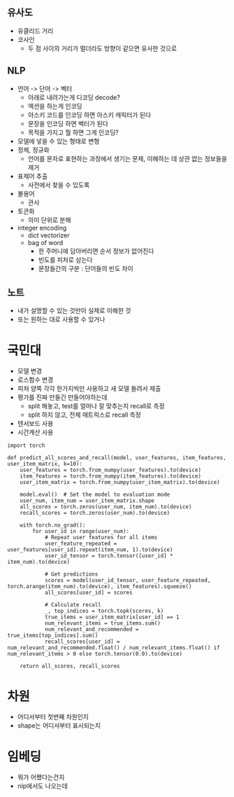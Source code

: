 ## 유사도
- 유클리드 거리
- 코사인
	- 두 점 사이의 거리가 멀더라도 방향이 같으면 유사한 것으로
## NLP
- 언어 -> 단어 -> 벡터
	- 아래로 내려가는게 디코딩 decode?
	- 액션을 하는게 인코딩
	- 아스키 코드를 인코딩 하면 아스키 캐릭터가 된다
	- 문장을 인코딩 하면 벡터가 된다
	- 목적을 가지고 뭘 하면 그게 인코딩?
- 모델에 넣을 수 있는 형태로 변형
- 정제, 정규화
	- 언어를 문자로 표현하는 과정에서 생기는 문제, 이해하는 데 상관 없는 정보들을 제거
- 표제어 추출
	- 사전에서 찾을 수 있도록
- 불용어
	- 관사
- 토큰화
	- 의미 단위로 분해
- integer encoding
	- dict vectorizer
	- bag of word
		- 한 주머니에 담아버리면 순서 정보가 없어진다
		- 빈도를 피처로 삼는다
		- 문장들간의 구분 : 단어들의 빈도 차이
## 노트
- 내가 설명할 수 있는 것만이 실제로 이해한 것
- 또는 원하는 대로 사용할 수 있거나
# 국민대
- 모델 변경
- 로스함수 변경
- 피처 양쪽 각각 한가지씩만 사용하고 새 모델 돌려서 제출
- 평가를 진짜 만들긴 만들어야하는데
	- split 해놓고, test를 얼마나 잘 맞추는지 recall로 측정
	- split 하지 않고, 전체 매트릭스로 recall 측정
- 텐서보드 사용
- 시간계산 사용
```
import torch

def predict_all_scores_and_recall(model, user_features, item_features, user_item_matrix, k=10):
    user_features = torch.from_numpy(user_features).to(device)
    item_features = torch.from_numpy(item_features).to(device)
    user_item_matrix = torch.from_numpy(user_item_matrix).to(device)

    model.eval()  # Set the model to evaluation mode
    user_num, item_num = user_item_matrix.shape
    all_scores = torch.zeros(user_num, item_num).to(device)
    recall_scores = torch.zeros(user_num).to(device)

    with torch.no_grad():
        for user_id in range(user_num):
            # Repeat user features for all items
            user_feature_repeated = user_features[user_id].repeat(item_num, 1).to(device)
            user_id_tensor = torch.tensor([user_id] * item_num).to(device)

            # Get predictions
            scores = model(user_id_tensor, user_feature_repeated, torch.arange(item_num).to(device), item_features).squeeze()
            all_scores[user_id] = scores

            # Calculate recall
            _, top_indices = torch.topk(scores, k)
            true_items = user_item_matrix[user_id] == 1
            num_relevant_items = true_items.sum()
            num_relevant_and_recommended = true_items[top_indices].sum()
            recall_scores[user_id] = num_relevant_and_recommended.float() / num_relevant_items.float() if num_relevant_items > 0 else torch.tensor(0.0).to(device)

    return all_scores, recall_scores

```
# 차원
- 어디서부터 첫번째 차원인지
- shape는 어디서부터 표시되는지
# 임베딩
- 뭐가 어쨌다는건지
- nlp에서도 나오는데
